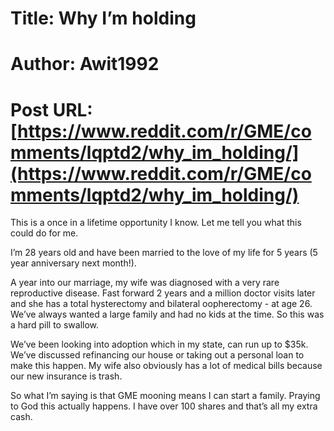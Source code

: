 # Title: Why I’m holding
# Author: Awit1992
# Post URL: [https://www.reddit.com/r/GME/comments/lqptd2/why_im_holding/](https://www.reddit.com/r/GME/comments/lqptd2/why_im_holding/)


This is a once in a lifetime opportunity I know. Let me tell you what this could do for me. 

I’m 28 years old and have been married to the love of my life for 5 years (5 year anniversary next month!). 

A year into our marriage, my wife was diagnosed with a very rare reproductive disease. Fast forward 2 years and a million doctor visits later and she has a total hysterectomy and bilateral oopherectomy - at age 26. We’ve always wanted a large family and had no kids at the time. So this was a hard pill to swallow. 

We’ve been looking into adoption which in my state, can run up to $35k. We’ve discussed refinancing our house or taking out a personal loan to make this happen. My wife also obviously has a lot of medical bills because our new insurance is trash. 

So what I’m saying is that GME mooning means I can start a family. Praying to God this actually happens. I have over 100 shares and that’s all my extra cash.
